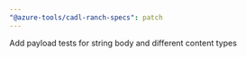 ```yaml
---
"@azure-tools/cadl-ranch-specs": patch
---
```


Add payload tests for string body and different content types
